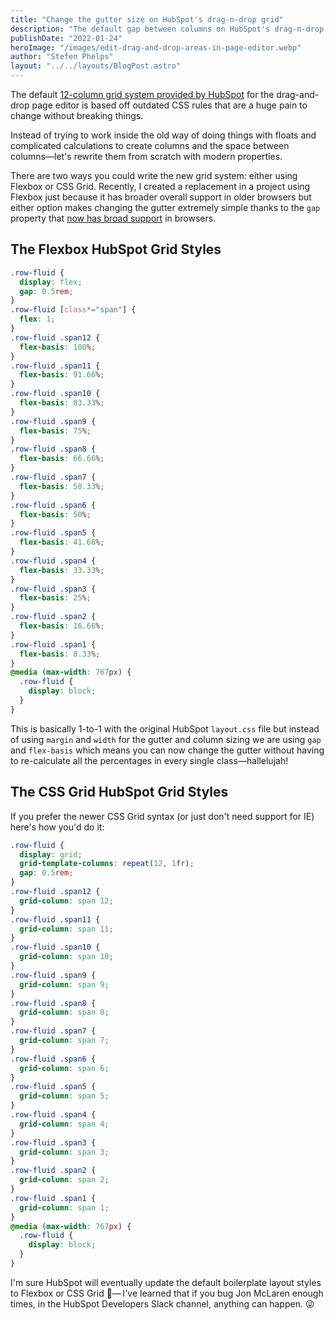 ```yaml
---
title: "Change the gutter size on HubSpot's drag-n-drop grid"
description: "The default gap between columns on HubSpot's drag-n-drop pages can be difficult to change. Not anymore..."
publishDate: "2022-01-24"
heroImage: "/images/edit-drag-and-drop-areas-in-page-editor.webp"
author: "Stefen Phelps"
layout: "../../layouts/BlogPost.astro"
---
```


The default [12-column grid system provided by HubSpot](https://github.com/HubSpot/cms-theme-boilerplate/blob/main/src/css/objects/_layout.css) for the drag-and-drop page editor is based off outdated CSS rules that are a huge pain to change without breaking things.

Instead of trying to work inside the old way of doing things with floats and complicated calculations to create columns and the space between columns—let's rewrite them from scratch with modern properties.

There are two ways you could write the new grid system: either using Flexbox or CSS Grid. Recently, I created a replacement in a project using Flexbox just because it has broader overall support in older browsers but either option makes changing the gutter extremely simple thanks to the `gap` property that [now has broad support](https://caniuse.com/?search=gap) in browsers.

## The Flexbox HubSpot Grid Styles

```css
.row-fluid {
  display: flex;
  gap: 0.5rem;
}
.row-fluid [class*="span"] {
  flex: 1;
}
.row-fluid .span12 {
  flex-basis: 100%;
}
.row-fluid .span11 {
  flex-basis: 91.66%;
}
.row-fluid .span10 {
  flex-basis: 83.33%;
}
.row-fluid .span9 {
  flex-basis: 75%;
}
.row-fluid .span8 {
  flex-basis: 66.66%;
}
.row-fluid .span7 {
  flex-basis: 58.33%;
}
.row-fluid .span6 {
  flex-basis: 50%;
}
.row-fluid .span5 {
  flex-basis: 41.66%;
}
.row-fluid .span4 {
  flex-basis: 33.33%;
}
.row-fluid .span3 {
  flex-basis: 25%;
}
.row-fluid .span2 {
  flex-basis: 16.66%;
}
.row-fluid .span1 {
  flex-basis: 8.33%;
}
@media (max-width: 767px) {
  .row-fluid {
    display: block;
  }
}
```

This is basically 1-to-1 with the original HubSpot `layout.css` file but instead of using `margin` and `width` for the gutter and column sizing we are using `gap` and `flex-basis` which means you can now change the gutter without having to re-calculate all the percentages in every single class—hallelujah!

## The CSS Grid HubSpot Grid Styles

If you prefer the newer CSS Grid syntax (or just don't need support for IE) here's how you'd do it:

```css
.row-fluid {
  display: grid;
  grid-template-columns: repeat(12, 1fr);
  gap: 0.5rem;
}
.row-fluid .span12 {
  grid-column: span 12;
}
.row-fluid .span11 {
  grid-column: span 11;
}
.row-fluid .span10 {
  grid-column: span 10;
}
.row-fluid .span9 {
  grid-column: span 9;
}
.row-fluid .span8 {
  grid-column: span 8;
}
.row-fluid .span7 {
  grid-column: span 7;
}
.row-fluid .span6 {
  grid-column: span 6;
}
.row-fluid .span5 {
  grid-column: span 5;
}
.row-fluid .span4 {
  grid-column: span 4;
}
.row-fluid .span3 {
  grid-column: span 3;
}
.row-fluid .span2 {
  grid-column: span 2;
}
.row-fluid .span1 {
  grid-column: span 1;
}
@media (max-width: 767px) {
  .row-fluid {
    display: block;
  }
}
```

I'm sure HubSpot will eventually update the default boilerplate layout styles to Flexbox or CSS Grid 🤞—&thinsp;I've learned that if you bug Jon McLaren enough times, in the HubSpot Developers Slack channel, anything can happen. 😜
